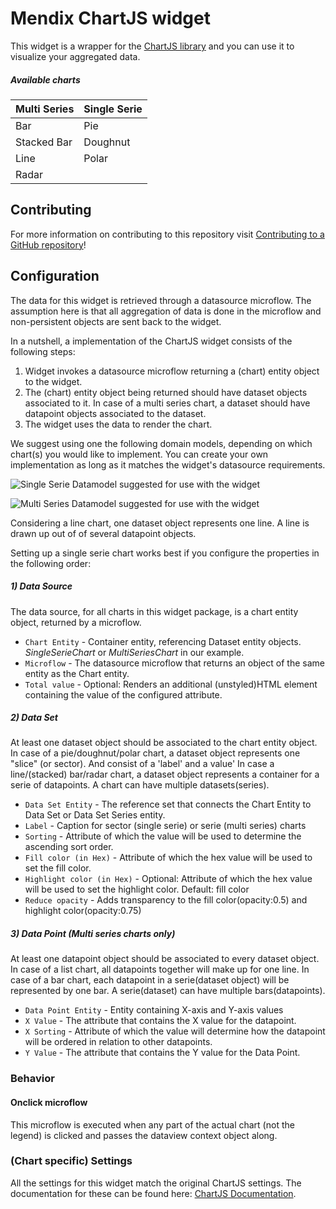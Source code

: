 # Mendix ChartJS widget

This widget is a wrapper for the [ChartJS library](http://www.chartjs.org/) and you can use it to visualize your aggregated data.


##### Available charts
| Multi Series | Single Serie|
|-----|-----|
| Bar | Pie |
|Stacked Bar | Doughnut |
| Line | Polar |
| Radar | |

## Contributing

For more information on contributing to this repository visit [Contributing to a GitHub repository](https://world.mendix.com/display/howto50/Contributing+to+a+GitHub+repository)!

## Configuration

The data for this widget is retrieved through a datasource microflow. The assumption here is that all aggregation of data is done in the microflow and non-persistent objects are sent back to the widget.

In a nutshell, a implementation of the ChartJS widget consists of the following steps:

1. Widget invokes a datasource microflow returning a (chart) entity object to the widget.
2. The (chart) entity object being returned should have dataset objects associated to it. In case of a multi series chart, a dataset should have datapoint objects associated to the dataset.
3. The widget uses the data to render the chart.  

We suggest using one the following domain models, depending on which chart(s) you would like to implement. You can create your own implementation as long as it matches the widget's datasource requirements.

![Single Serie Datamodel suggested for use with the widget](https://github.com/mendix/ChartJS/blob/master/assets/singleserie_datamodel.png)


![Multi Series Datamodel suggested for use with the widget](https://github.com/mendix/ChartJS/blob/master/assets/multiseries_datamodel.png)

Considering a line chart, one dataset object represents one line. A line is drawn up out of of several datapoint objects.


Setting up a single serie chart works best if you configure the properties in the following order: 
##### 1) Data Source
The data source, for all charts in this widget package, is a chart entity object, returned by a microflow.

* `Chart Entity` - Container entity, referencing Dataset entity objects. _SingleSerieChart_ or _MultiSeriesChart_ in our example.
* `Microflow` - The datasource microflow that returns an object of the same entity as the Chart entity.
* `Total value` - Optional: Renders an additional (unstyled)HTML element containing the value of the configured attribute.  

##### 2) Data Set
At least one dataset object should be associated to the chart entity object.
In case of a pie/doughnut/polar chart, a dataset object represents one "slice" (or sector). And consist of a 'label' and a value'
In case a line/(stacked) bar/radar chart, a dataset object represents a container for a serie of datapoints. A chart can have multiple datasets(series).

* `Data Set Entity` - The reference set that connects the Chart Entity to Data Set or Data Set Series entity. 
* `Label` - Caption for sector (single serie) or serie (multi series) charts
* `Sorting` - Attribute of which the value will be used to determine the ascending sort order.
* `Fill color (in Hex)` - Attribute of which the hex value will be used to set the fill color.
* `Highlight color (in Hex)` - Optional: Attribute of which the hex value will be used to set the highlight color. Default: fill color
* `Reduce opacity` - Adds transparency to the fill color(opacity:0.5) and highlight color(opacity:0.75)


##### 3) Data Point (Multi series charts only)

At least one datapoint object should be associated to every dataset object.
In case of a list chart, all datapoints together will make up for one line.
In case of a bar chart, each datapoint in a serie(dataset object) will be represented by one bar. A serie(dataset) can have multiple bars(datapoints). 

* `Data Point Entity` - Entity containing X-axis and Y-axis values
* `X Value` - The attribute that contains the X value for the datapoint.
* `X Sorting` - Attribute of which the value will determine how the datapoint will be ordered in relation to other datapoints.
* `Y Value` - The attribute that contains the Y value for the Data Point.

### Behavior

#### Onclick microflow

This microflow is executed when any part of the actual chart (not the legend) is clicked and passes the dataview context object along.

### (Chart specific) Settings

All the settings for this widget match the original ChartJS settings. The documentation for these can be found here: [ChartJS Documentation](http://www.chartjs.org/docs/).

